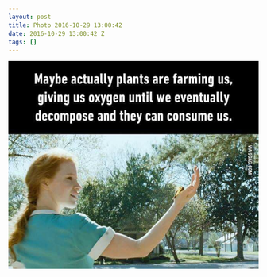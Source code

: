 ```yaml
---
layout: post
title: Photo 2016-10-29 13:00:42
date: 2016-10-29 13:00:42 Z
tags: []
---
```

![](/media/2016/10/152462834606.jpg)
